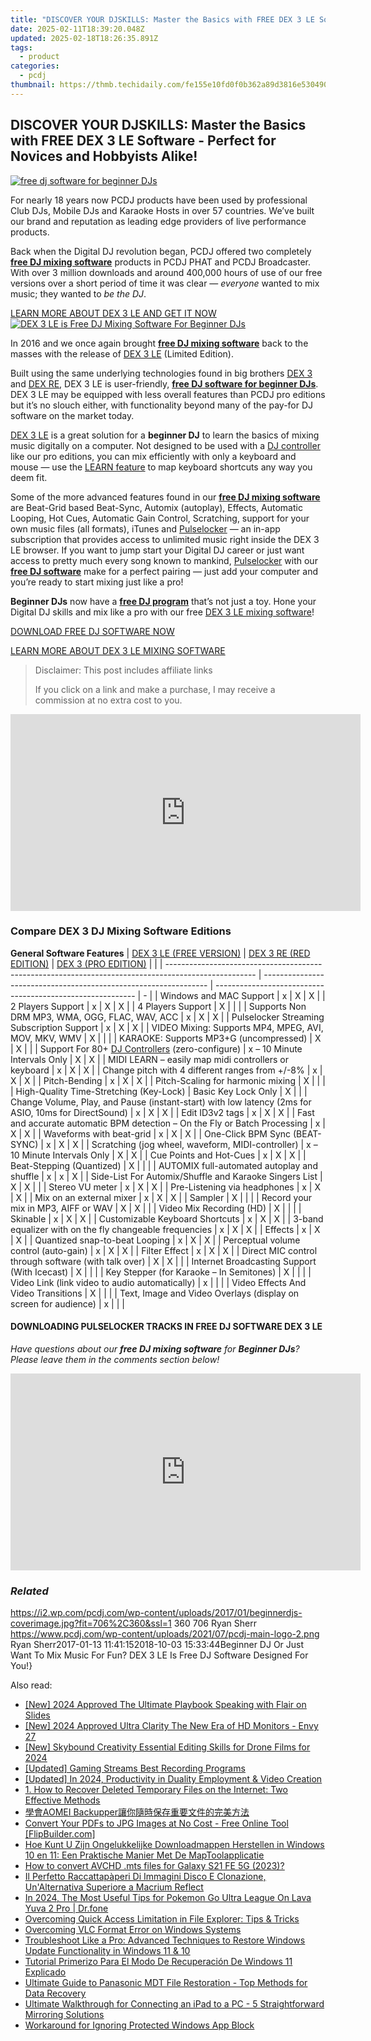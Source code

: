 ```yaml
---
title: "DISCOVER YOUR DJSKILLS: Master the Basics with FREE DEX 3 LE Software - Perfect for Novices and Hobbyists Alike!"
date: 2025-02-11T18:39:20.048Z
updated: 2025-02-18T18:26:35.891Z
tags:
  - product
categories:
  - pcdj
thumbnail: https://thmb.techidaily.com/fe155e10fd0f0b362a89d3816e5304905834b00a072a292f551331a265718bf7.jpg
---
```


## DISCOVER YOUR DJSKILLS: Master the Basics with FREE DEX 3 LE Software - Perfect for Novices and Hobbyists Alike!

[![free dj software for beginner DJs](https://i2.wp.com/pcdj.com/wp-content/uploads/2017/01/beginnerdjs-coverimage.jpg?resize=706%2C321&ssl=1)](https://i2.wp.com/pcdj.com/wp-content/uploads/2017/01/beginnerdjs-coverimage.jpg?fit=706%2C360&ssl=1 "free dj software for beginner DJs")

For nearly 18 years now PCDJ products have been used by professional Club DJs, Mobile DJs and Karaoke Hosts in over 57 countries. We’ve built our brand and reputation as leading edge providers of live performance products.

Back when the Digital DJ revolution began, PCDJ offered two completely [**free DJ mixing software**](https://tools.techidaily.com/pcdj/products/) products in PCDJ PHAT and PCDJ Broadcaster. With over 3 million downloads and around 400,000 hours of use of our free versions over a short period of time it was clear — _everyone_ wanted to mix music; they wanted to _be the DJ_.

[LEARN MORE ABOUT DEX 3 LE AND GET IT NOW ![DEX 3 LE is Free DJ Mixing Software For Beginner DJs](https://i1.wp.com/pcdj.com/wp-content/uploads/2017/01/dex3le-screenshot-new2017-med.png?fit=500%2C281&ssl=1 "DEX 3 LE is Free DJ Mixing Software For Beginner DJs")](https://tools.techidaily.com/pcdj/products/)

In 2016 and we once again brought **[free DJ mixing software](https://tools.techidaily.com/pcdj/products/)** back to the masses with the release of [DEX 3 LE](https://tools.techidaily.com/pcdj/products/) (Limited Edition).

Built using the same underlying technologies found in big brothers [DEX 3](https://tools.techidaily.com/pcdj/products/) and [DEX RE](https://tools.techidaily.com/pcdj/products/), DEX 3 LE is user-friendly, [**free DJ software for beginner DJs**](https://tools.techidaily.com/pcdj/products/). DEX 3 LE may be equipped with less overall features than PCDJ pro editions but it’s no slouch either, with functionality beyond many of the pay-for DJ software on the market today.

[DEX 3 LE](https://tools.techidaily.com/pcdj/products/) is a great solution for a **beginner DJ** to learn the basics of mixing music digitally on a computer. Not designed to be used with a [DJ controller](https://tools.techidaily.com/pcdj/products/) like our pro editions, you can mix efficiently with only a keyboard and mouse — use the [LEARN feature](https://youtu.be/qJsHQtzfyNI) to map keyboard shortcuts any way you deem fit.

Some of the more advanced features found in our **[free DJ mixing software](https://tools.techidaily.com/pcdj/products/)** are Beat-Grid based Beat-Sync, Automix (autoplay), Effects, Automatic Looping, Hot Cues, Automatic Gain Control, Scratching, support for your own music files (all formats), iTunes and [Pulselocker](https://tools.techidaily.com/pcdj/products/) — an in-app subscription that provides access to unlimited music right inside the DEX 3 LE browser. If you want to jump start your Digital DJ career or just want access to pretty much every song known to mankind, [Pulselocker](https://tools.techidaily.com/pcdj/products/) with our **[free DJ software](https://tools.techidaily.com/pcdj/products/)** make for a perfect pairing — just add your computer and you’re ready to start mixing just like a pro!

**Beginner DJs** now have a **[free DJ program](https://tools.techidaily.com/pcdj/products/)** that’s not just a toy. Hone your Digital DJ skills and mix like a pro with our free [DEX 3 LE mixing software](https://tools.techidaily.com/pcdj/products/)!

[DOWNLOAD FREE DJ SOFTWARE NOW](https://tools.techidaily.com/pcdj/products/)

[LEARN MORE ABOUT DEX 3 LE MIXING SOFTWARE](https://tools.techidaily.com/pcdj/products/)

>  Disclaimer: This post includes affiliate links
>
>  If you click on a link and make a purchase, I may receive a commission at no extra cost to you.
>

<!-- affiliate ads begin -->
<iframe width="560" height="315" src="https://www.youtube.com/embed/mHFtYJppXFk?si=ylFaAT4nXqCmlV8F" title="YouTube video player" frameborder="0" allow="accelerometer; autoplay; clipboard-write; encrypted-media; gyroscope; picture-in-picture; web-share" referrerpolicy="strict-origin-when-cross-origin" allowfullscreen></iframe>
<!-- affiliate ads end -->

### Compare DEX 3 DJ Mixing Software Editions

__General Software Features__
| [DEX 3 LE (FREE VERSION)](https://tools.techidaily.com/pcdj/products/)                            | [DEX 3 RE (RED EDITION)](https://tools.techidaily.com/pcdj/products/) | [DEX 3 (PRO EDITION)](https://tools.techidaily.com/pcdj/products/) |   |
| ---------------------------------------------------------------------------------------------------- | ---------------------------------------------------------------- | ---------------------------------------------------------- | - |
| Windows and MAC Support                                                                              | x                                                                | X                                                          | X |
| 2 Players Support                                                                                    | x                                                                | X                                                          | X |
| 4 Players Support                                                                                    | X                                                                |                                                            |   |
| Supports Non DRM MP3, WMA, OGG, FLAC, WAV, ACC                                                       | x                                                                | X                                                          | X |
| Pulselocker Streaming Subscription Support                                                           | x                                                                | X                                                          | X |
| VIDEO Mixing: Supports MP4, MPEG, AVI, MOV, MKV, WMV                                                 | X                                                                |                                                            |   |
| KARAOKE: Supports MP3+G (uncompressed)                                                               | X                                                                | X                                                          |   |
| Support For 80+ [DJ Controllers](https://tools.techidaily.com/pcdj/products/) (zero-configure)                  | x – 10 Minute Intervals Only                                     | X                                                          | X |
| MIDI LEARN – easily map midi controllers or keyboard                                                 | x                                                                | X                                                          | X |
| Change pitch with 4 different ranges from +/-8%                                                      | x                                                                | X                                                          | X |
| Pitch-Bending                                                                                        | x                                                                | X                                                          | X |
| Pitch-Scaling for harmonic mixing                                                                    | X                                                                |                                                            |   |
| High-Quality Time-Stretching (Key-Lock)                                                              | Basic Key Lock Only                                              | X                                                          |   |
| Change Volume, Play, and Pause (instant-start) with low latency (2ms for ASIO, 10ms for DirectSound) | x                                                                | X                                                          | X |
| Edit ID3v2 tags                                                                                      | x                                                                | X                                                          | X |
| Fast and accurate automatic BPM detection – On the Fly or Batch Processing                           | x                                                                | X                                                          | X |
| Waveforms with beat-grid                                                                             | x                                                                | X                                                          | X |
| One-Click BPM Sync (BEAT-SYNC)                                                                       | x                                                                | X                                                          | X |
| Scratching (jog wheel, waveform, MIDI-controller)                                                    | x – 10 Minute Intervals Only                                     | X                                                          | X |
| Cue Points and Hot-Cues                                                                              | x                                                                | X                                                          | X |
| Beat-Stepping (Quantized)                                                                            | X                                                                |                                                            |   |
| AUTOMIX full-automated autoplay and shuffle                                                          | x                                                                | x                                                          | X |
| Side-List For Automix/Shuffle and Karaoke Singers List                                               | X                                                                | X                                                          |   |
| Stereo VU meter                                                                                      | x                                                                | X                                                          | X |
| Pre-Listening via headphones                                                                         | x                                                                | X                                                          | X |
| Mix on an external mixer                                                                             | x                                                                | X                                                          | X |
| Sampler                                                                                              | X                                                                |                                                            |   |
| Record your mix in MP3, AIFF or WAV                                                                  | X                                                                | X                                                          |   |
| Video Mix Recording (HD)                                                                             | X                                                                |                                                            |   |
| Skinable                                                                                             | x                                                                | X                                                          | X |
| Customizable Keyboard Shortcuts                                                                      | x                                                                | X                                                          | X |
| 3-band equalizer with on the fly changeable frequencies                                              | x                                                                | X                                                          | X |
| Effects                                                                                              | x                                                                | X                                                          | X |
| Quantized snap-to-beat Looping                                                                       | x                                                                | X                                                          | X |
| Perceptual volume control (auto-gain)                                                                | x                                                                | X                                                          | X |
| Filter Effect                                                                                        | x                                                                | X                                                          | X |
| Direct MIC control through software (with talk over)                                                 | X                                                                | X                                                          |   |
| Internet Broadcasting Support (With Icecast)                                                         | X                                                                |                                                            |   |
| Key Stepper (for Karaoke – In Semitones)                                                             | X                                                                |                                                            |   |
| Video Link (link video to audio automatically)                                                       | x                                                                |                                                            |   |
| Video Effects And Video Transitions                                                                  | X                                                                |                                                            |   |
| Text, Image and Video Overlays (display on screen for audience)                                      | x                                                                |                                                            |   |

####  DOWNLOADING PULSELOCKER TRACKS IN FREE DJ SOFTWARE DEX 3 LE

_Have questions about our **free DJ mixing software** for **Beginner DJs**? Please leave them in the comments section below!_

<!-- affiliate ads begin -->
<iframe width="560" height="315" src="https://www.youtube.com/embed/kiW7sLvL65k?si=IHSeRFsYCrfqpn2o" title="YouTube video player" frameborder="0" allow="accelerometer; autoplay; clipboard-write; encrypted-media; gyroscope; picture-in-picture; web-share" referrerpolicy="strict-origin-when-cross-origin" allowfullscreen></iframe>
<!-- affiliate ads end -->

### _Related_

https://i2.wp.com/pcdj.com/wp-content/uploads/2017/01/beginnerdjs-coverimage.jpg?fit=706%2C360&ssl=1 360 706 Ryan Sherr https://www.pcdj.com/wp-content/uploads/2021/07/pcdj-main-logo-2.png Ryan Sherr2017-01-13 11:41:152018-10-03 15:33:44Beginner DJ Or Just Want To Mix Music For Fun? DEX 3 LE Is Free DJ Software Designed For You!}

<ins class="adsbygoogle"
     style="display:block"
     data-ad-format="autorelaxed"
     data-ad-client="ca-pub-7571918770474297"
     data-ad-slot="1223367746"></ins>

<ins class="adsbygoogle"
     style="display:block"
     data-ad-client="ca-pub-7571918770474297"
     data-ad-slot="8358498916"
     data-ad-format="auto"
     data-full-width-responsive="true"></ins>

<span class="atpl-alsoreadstyle">Also read:</span>
<div><ul>
<li><a href="https://remote-screen-capture.techidaily.com/new-2024-approved-the-ultimate-playbook-speaking-with-flair-on-slides/"><u>[New] 2024 Approved The Ultimate Playbook Speaking with Flair on Slides</u></a></li>
<li><a href="https://vp-tips.techidaily.com/new-2024-approved-ultra-clarity-the-new-era-of-hd-monitors-envy-27/"><u>[New] 2024 Approved Ultra Clarity The New Era of HD Monitors - Envy 27</u></a></li>
<li><a href="https://fox-glue.techidaily.com/new-skybound-creativity-essential-editing-skills-for-drone-films-for-2024/"><u>[New] Skybound Creativity Essential Editing Skills for Drone Films for 2024</u></a></li>
<li><a href="https://facebook-record-videos.techidaily.com/updated-gaming-streams-best-recording-programs/"><u>[Updated] Gaming Streams Best Recording Programs</u></a></li>
<li><a href="https://youtube-sure.techidaily.com/ed-in-2024-productivity-in-duality-employment-and-video-creation/"><u>[Updated] In 2024, Productivity in Duality Employment & Video Creation</u></a></li>
<li><a href="https://win-updates.techidaily.com/1-how-to-recover-deleted-temporary-files-on-the-internet-two-effective-methods/"><u>1. How to Recover Deleted Temporary Files on the Internet: Two Effective Methods</u></a></li>
<li><a href="https://win-updates.techidaily.com/1728506114761-aomei-backupper/"><u>學會AOMEI Backupper讓你隨時保存重要文件的完美方法</u></a></li>
<li><a href="https://fox-ssl.techidaily.com/convert-your-pdfs-to-jpg-images-at-no-cost-free-online-tool-flipbuildercom/"><u>Convert Your PDFs to JPG Images at No Cost - Free Online Tool [FlipBuilder.com]</u></a></li>
<li><a href="https://win-updates.techidaily.com/hoe-kunt-u-zijn-ongelukkelijke-downloadmappen-herstellen-in-windows-10-en-11-een-praktische-manier-met-de-maptoolapplicatie/"><u>Hoe Kunt U Zijn Ongelukkelijke Downloadmappen Herstellen in Windows 10 en 11: Een Praktische Manier Met De MapToolapplicatie</u></a></li>
<li><a href="https://phone-solutions.techidaily.com/how-to-convert-avchd-mts-files-for-galaxy-s21-fe-5g-2023-by-aiseesoft-video-converter-play-mts-on-android/"><u>How to convert AVCHD .mts files for Galaxy S21 FE 5G (2023)? </u></a></li>
<li><a href="https://win-updates.techidaily.com/il-perfetto-raccattapaperi-di-immagini-disco-e-clonazione-unalternativa-superiore-a-macrium-reflect/"><u>Il Perfetto Raccattapàperi Di Immagini Disco E Clonazione, Un'Alternativa Superiore a Macrium Reflect</u></a></li>
<li><a href="https://android-pokemon-go.techidaily.com/in-2024-the-most-useful-tips-for-pokemon-go-ultra-league-on-lava-yuva-2-pro-drfone-by-drfone-virtual-android/"><u>In 2024, The Most Useful Tips for Pokemon Go Ultra League On Lava Yuva 2 Pro | Dr.fone</u></a></li>
<li><a href="https://win-updates.techidaily.com/overcoming-quick-access-limitation-in-file-explorer-tips-and-tricks/"><u>Overcoming Quick Access Limitation in File Explorer: Tips & Tricks</u></a></li>
<li><a href="https://win11-tips.techidaily.com/overcoming-vlc-format-error-on-windows-systems/"><u>Overcoming VLC Format Error on Windows Systems</u></a></li>
<li><a href="https://win-updates.techidaily.com/troubleshoot-like-a-pro-advanced-techniques-to-restore-windows-update-functionality-in-windows-11-and-10/"><u>Troubleshoot Like a Pro: Advanced Techniques to Restore Windows Update Functionality in Windows 11 & 10</u></a></li>
<li><a href="https://win-updates.techidaily.com/tutorial-primerizo-para-el-modo-de-recuperacion-de-windows-11-explicado/"><u>Tutorial Primerizo Para El Modo De Recuperación De Windows 11 Explicado</u></a></li>
<li><a href="https://win-updates.techidaily.com/ultimate-guide-to-panasonic-mdt-file-restoration-top-methods-for-data-recovery/"><u>Ultimate Guide to Panasonic MDT File Restoration - Top Methods for Data Recovery</u></a></li>
<li><a href="https://win-updates.techidaily.com/ultimate-walkthrough-for-connecting-an-ipad-to-a-pc-5-straightforward-mirroring-solutions/"><u>Ultimate Walkthrough for Connecting an iPad to a PC - 5 Straightforward Mirroring Solutions</u></a></li>
<li><a href="https://win11.techidaily.com/workaround-for-ignoring-protected-windows-app-block/"><u>Workaround for Ignoring Protected Windows App Block</u></a></li>
</ul></div>

